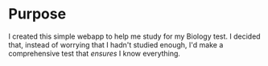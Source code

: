 # Purpose

I created this simple webapp to help me study for my Biology test. I decided that, instead of worrying that I hadn't studied enough, I'd make a comprehensive test that *ensures* I know everything.
